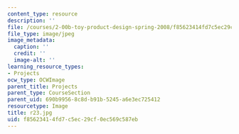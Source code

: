 ```yaml
---
content_type: resource
description: ''
file: /courses/2-00b-toy-product-design-spring-2008/f85623414fd7c5ec29cf0ec569c587eb_r23.jpg
file_type: image/jpeg
image_metadata:
  caption: ''
  credit: ''
  image-alt: ''
learning_resource_types:
- Projects
ocw_type: OCWImage
parent_title: Projects
parent_type: CourseSection
parent_uid: 690b9956-8c8d-b91b-5245-a6e3ec725412
resourcetype: Image
title: r23.jpg
uid: f8562341-4fd7-c5ec-29cf-0ec569c587eb
---
```

